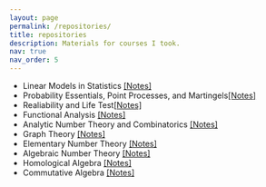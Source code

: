 ```yaml
---
layout: page
permalink: /repositories/
title: repositories
description: Materials for courses I took. 
nav: true
nav_order: 5
---
```


<ul>
<li> Linear Models in Statistics <a href="../assets/pdf/ls.pdf">[Notes]</a> <br /> </li>
<li> Probability Essentials, Point Processes, and Martingels<a href="../assets/pdf/pe.pdf">[Notes]</a> <br /> </li>
<li> Realiability and Life Test<a href="../assets/pdf/pe.pdf">[Notes]</a> <br /> </li>
<li> Functional Analysis <a href="../assets/pdf/fa.pdf">[Notes]</a> <br /> </li>
<li> Analytic Number Theory and Combinatorics <a href="../assets/pdf/anlc.pdf">[Notes]</a> <br /> </li>
<li> Graph Theory <a href="../assets/pdf/gt.pdf">[Notes]</a> <br /> </li>
<li> Elementary Number Theory <a href="../assets/pdf/ent.pdf">[Notes]</a> <br /> </li>
<li> Algebraic Number Theory <a href="../assets/pdf/ant.pdf">[Notes]</a> <br /> </li>
<li> Homological Algebra <a href="../assets/pdf/hla.pdf">[Notes]</a> <br /> </li>
<li> Commutative Algebra <a href="../assets/pdf/cc.pdf">[Notes]</a> <br /> </li>

</ul>  

<!-- ## GitHub users

{% if site.data.repositories.github_users %}
<div class="repositories d-flex flex-wrap flex-md-row flex-column justify-content-between align-items-center">
  {% for user in site.data.repositories.github_users %}
    {% include repository/repo_user.html username=user %}
  {% endfor %}
</div>

---

{% if site.repo_trophies.enabled %}
{% for user in site.data.repositories.github_users %}
  {% if site.data.repositories.github_users.size > 1 %}
  <h4>{{ user }}</h4>
  {% endif %}
  <div class="repositories d-flex flex-wrap flex-md-row flex-column justify-content-between align-items-center">
  {% include repository/repo_trophies.html username=user %}
  </div>

  ---

{% endfor %}
{% endif %}
{% endif %}

## GitHub Repositories

{% if site.data.repositories.github_repos %}
<div class="repositories d-flex flex-wrap flex-md-row flex-column justify-content-between align-items-center">
  {% for repo in site.data.repositories.github_repos %}
    {% include repository/repo.html repository=repo %}
  {% endfor %}
</div>
{% endif %} -->
